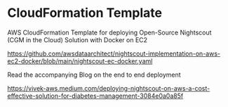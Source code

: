 # CloudFormation Template

AWS CloudFormation Template for deploying Open-Source Nightscout (CGM in the Cloud) Solution with Docker on EC2 

https://github.com/awsdataarchitect/nightscout-implementation-on-aws-ec2-docker/blob/main/nightscout-ec-docker.yaml

Read the accompanying Blog on the end to end deployment

https://vivek-aws.medium.com/deploying-nightscout-on-aws-a-cost-effective-solution-for-diabetes-management-3084e0a0a85f





